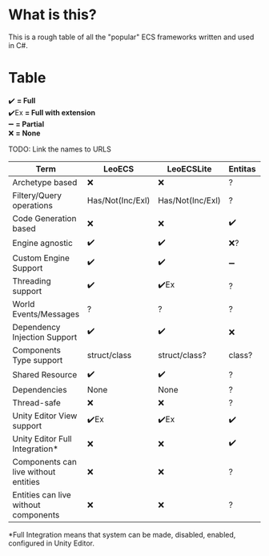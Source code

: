 # What is this?

This is a rough table of all the "popular" ECS frameworks written and used in C#.

# Table

:heavy_check_mark: **= Full**  
:heavy_check_mark:Ex **= Full with extension**  
:heavy_minus_sign: **= Partial**  
:x: **= None**

TODO: Link the names to URLS

| Term                                 | LeoECS                | LeoECSLite             | Entitas            | Morpeh | DefaultECS | NanoECS | EgoCS  | Svelto.ECS | actors.unity | chromealex/ecs |
|--------------------------------------|-----------------------|------------------------|--------------------|--------|------------|---------|--------|------------|--------------|----------------|
| Archetype based                      | :x:                   | :x:                    | ?                  | ?      | ?          | ?       | ?      | ?          | ?            | ?              |
| Filtery/Query operations             | Has/Not(Inc/Exl)      | Has/Not(Inc/Exl)       | ?                  | ?      | ?          | ?       | ?      | ?          | ?            | ?              |
| Code Generation based                | :x:                   | :x:                    | :heavy_check_mark: | ?      | ?          | ?       | ?      | ?          | ?            | ?              |
| Engine agnostic                      | :heavy_check_mark:    | :heavy_check_mark:     | :x:?               | ?      | ?          | ?       | ?      | ?          | ?            | ?              |
| Custom Engine Support                | :heavy_check_mark:    | :heavy_check_mark:     | :heavy_minus_sign: | ?      | ?          | ?       | ?      | ?          | ?            | ?              |
| Threading support                    | :heavy_check_mark:    | :heavy_check_mark:Ex   | ?                  | ?      | ?          | ?       | ?      | ?          | ?            | ?              |
| World Events/Messages                | ?                     | ?                      | ?                  | ?      | ?          | ?       | ?      | ?          | ?            | ?              |
| Dependency Injection Support         | :heavy_check_mark:    | :heavy_check_mark:     | :x:                | ?      | ?          | ?       | ?      | ?          | ?            | ?              |
| Components Type support              | struct/class          | struct/class?          | class?             | ?      | ?          | ?       | ?      | ?          | ?            | ?              |
| Shared Resource                      | :heavy_check_mark:    | :heavy_check_mark:     | ?                  | ?      | ?          | ?       | ?      | ?          | ?            | ?              |
| Dependencies                         | None                  | None                   | ?                  | ?      | ?          | ?       | ?      | ?          | ?            | ?              |
| Thread-safe                          | :x:                   | :x:                    | ?                  | ?      | ?          | ?       | ?      | ?          | ?            | ?              |
| Unity Editor View support            | :heavy_check_mark:Ex  | :heavy_check_mark:Ex   | :heavy_check_mark: | ?      | ?          | ?       | ?      | ?          | ?            | ?              |
| Unity Editor Full Integration*       | :x:                   | :x:                    | :heavy_check_mark: | ?      | ?          | ?       | ?      | ?          | ?            | ?              |
| Components can live without entities | :x:                   | :x:                    | ?                  | ?      | ?          | ?       | ?      | ?          | ?            | ?              |
| Entities can live without components | :x:                   | :x:                    | ?                  | ?      | ?          | ?       | ?      | ?          | ?            | ?              |

*Full Integration means that system can be made, disabled, enabled, configured in Unity Editor.
